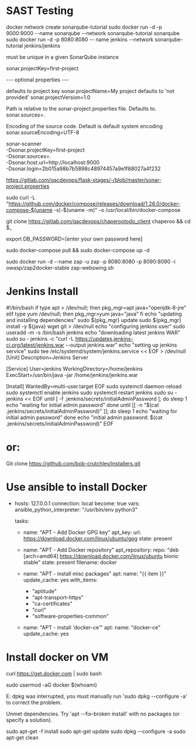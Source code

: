 # SAST Testing

docker network create sonarqube-tutorial
sudo docker run -d -p 9000:9000 --name sonarqube --network sonarqube-tutorial sonarqube
sudo docker run -d -p 8080:8080 -- name jenkins --network sonarqube-tutorial jenkins/jenkins

must be unique in a given SonarQube instance

sonar.projectKey=first-project

--- optional properties ---

 defaults to project key
sonar.projectName=My project
 defaults to 'not provided'
sonar.projectVersion=1.0

 Path is relative to the sonar-project.properties file. Defaults to.
sonar.sources=.

 Encoding of the source code. Default is default system encoding
sonar.sourceEncoding=UTF-8

sonar-scanner \
  -Dsonar.projectKey=first-project \
  -Dsonar.sources=. \
  -Dsonar.host.url=http://localhost:9000 \
  -Dsonar.login=2b015a98b7b5898c48974457a9e1f88027a4f232




https://gitlab.com/qacdevops/flask-stages/-/blob/master/sonar-project.properties


sudo curl -L "https://github.com/docker/compose/releases/download/1.26.0/docker-compose-$(uname -s)-$(uname -m)" -o /usr/local/bin/docker-compose


git clone https://gitlab.com/qacdevops/chaperootodo_client chaperoo && cd $_

export DB_PASSWORD=[enter your own password here]

sudo docker-compose pull && sudo docker-compose up -d

sudo docker run -d --name zap -u zap -p 8080:8080 -p 8090:8090 -i owasp/zap2docker-stable zap-webswing.sh



# Jenkins Install

#!/bin/bash
if type apt > /dev/null; then
    pkg_mgr=apt
    java="openjdk-8-jre"
elif type yum /dev/null; then
    pkg_mgr=yum
    java="java"
fi
echo "updating and installing dependencies"
sudo ${pkg_mgr} update
sudo ${pkg_mgr} install -y ${java} wget git > /dev/null
echo "configuring jenkins user"
sudo useradd -m -s /bin/bash jenkins
echo "downloading latest jenkins WAR"
sudo su - jenkins -c "curl -L https://updates.jenkins-ci.org/latest/jenkins.war --output jenkins.war"
echo "setting up jenkins service"
sudo tee /etc/systemd/system/jenkins.service << EOF > /dev/null
[Unit]
Description=Jenkins Server

[Service]
User=jenkins
WorkingDirectory=/home/jenkins
ExecStart=/usr/bin/java -jar /home/jenkins/jenkins.war

[Install]
WantedBy=multi-user.target
EOF
sudo systemctl daemon-reload
sudo systemctl enable jenkins
sudo systemctl restart jenkins
sudo su - jenkins << EOF
until [ -f .jenkins/secrets/initialAdminPassword ]; do
    sleep 1
    echo "waiting for initial admin password"
done
until [[ -n "\$(cat  .jenkins/secrets/initialAdminPassword)" ]]; do
    sleep 1
    echo "waiting for initial admin password"
done
echo "initial admin password: \$(cat .jenkins/secrets/initialAdminPassword)"
EOF

# or:

Git clone https://github.com/bob-crutchley/installers.git

# Use ansible to install Docker

- hosts: 127.0.0.1
  connection: local
  become: true
  vars:
    ansible_python_interpreter: "/usr/bin/env python3"

  tasks:
  - name: "APT - Add Docker GPG key"
    apt_key:
      url: https://download.docker.com/linux/ubuntu/gpg
      state: present

  - name: "APT - Add Docker repository"
    apt_repository:
      repo: "deb [arch=amd64] https://download.docker.com/linux/ubuntu bionic stable"
      state: present
      filename: docker

  - name: "APT - install misc packages"
    apt:
      name: "{{ item }}"
      update_cache: yes
    with_items:
      - "aptitude"
      - "apt-transport-https"
      - "ca-certificates"
      - "curl"
      - "software-properties-common"

  - name: "APT - install 'docker-ce'"
    apt:
      name: "docker-ce"
      update_cache: yes


# Install docker on VM

curl https://get.docker.com | sudo bash

sudo usermod -aG docker $(whoami)

E: dpkg was interrupted, you must manually run 'sudo dpkg --configure -a' to correct the problem. 

 Unmet dependencies. Try 'apt --fix-broken install' with no packages (or specify a solution).
 
 sudo apt-get -f install 
 sudo apt-get update
 sudo dpkg --configure -a
sudo apt-get clean

